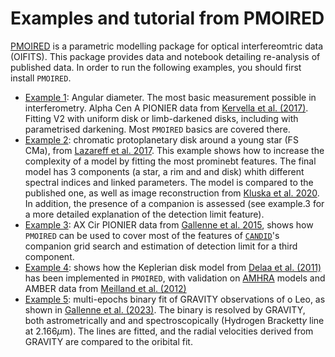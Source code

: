# Examples and tutorial from PMOIRED

[PMOIRED](https://github.com/amerand/PMOIRED) is a parametric modelling package for optical interfereomtric data (OIFITS). This package provides data and notebook detailing re-analysis of published data. In order to run the following examples, you should first install `PMOIRED`.

- [Example 1](<EX1 angular diameter alphaCenA.ipynb>): Angular diameter. The most basic measurement possible in interferometry. Alpha Cen A PIONIER data from [Kervella et al. (2017)](https://ui.adsabs.harvard.edu/abs/2017A%26A...597A.137K/abstract). Fitting V2 with uniform disk or limb-darkened disks, including with parametrised darkening. Most `PMOIRED` basics are covered there.
- [Example 2](<EX2 chromatic YSO disk.ipynb>): chromatic protoplanetary disk around a young star (FS CMa), from [Lazareff et al. 2017](https://ui.adsabs.harvard.edu/abs/2017A%26A...599A..85L/abstract). This example shows how to increase the complexity of a model by fitting the most prominebt features. The final model has 3 components (a star, a rim and and disk) whith different spectral indices and linked parameters. The model is compared to the published one, as well as image reconstruction from [Kluska et al. 2020](https://ui.adsabs.harvard.edu/abs/2020A%26A...636A.116K/abstract). In addition, the presence of a companion is assessed (see example.3 for a more detailed explanation of the detection limit feature).
- [Example 3](<EX3 companion search AXCir.ipynb>): AX Cir PIONIER data from [Gallenne et al. 2015](https://ui.adsabs.harvard.edu/abs/2015A%26A...579A..68G/abstract), shows how `PMOIRED` can be used to cover most of the features of [`CANDID`](https://github.com/amerand/CANDID)'s companion grid search and estimation of detection limit for a third component.
- [Example 4](<EX4 Be model comparison with AMHRA.ipynb>): shows how the Keplerian disk model from [Delaa et al. (2011)](https://ui.adsabs.harvard.edu/abs/2011A%26A...529A..87D/abstract) has been implemented in `PMOIRED`, with validation on [AMHRA](https://amhra.oca.eu/AMHRA/index.htmhttps://amhra.oca.eu/AMHRA/index.htm) models and AMBER data from [Meilland et al. (2012)](https://ui.adsabs.harvard.edu/abs/2012A%26A...538A.110M/abstract)
- [Example 5](<EX5 Binary with spectroscopic lines.ipynb>): multi-epochs binary fit of GRAVITY observations of o Leo, as shown in [Gallenne et al. (2023)](https://ui.adsabs.harvard.edu/abs/2023A%26A...672A.119G/abstract). The binary is resolved by GRAVITY, both astrometrically and and spectroscopically (Hydrogen Brackett$\gamma$ line at 2.166$\mu$m). The lines are fitted, and the radial velocities derived from GRAVITY are compared to the oribital fit.